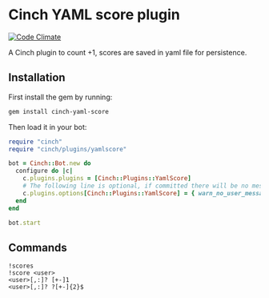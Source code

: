 # Cinch YAML score plugin

[![Code Climate](https://codeclimate.com/github/mpapis/cinch-yaml-score.png)](https://codeclimate.com/github/mpapis/cinch-yaml-score)

A Cinch plugin to count +1, scores are saved in yaml file for persistence.

## Installation

First install the gem by running:

```bash
gem install cinch-yaml-score
```

Then load it in your bot:

```ruby
require "cinch"
require "cinch/plugins/yamlscore"

bot = Cinch::Bot.new do
  configure do |c|
    c.plugins.plugins = [Cinch::Plugins::YamlScore]
    # The following line is optional, if committed there will be no message.
    c.plugins.options[Cinch::Plugins::YamlScore] = { warn_no_user_message: "User %s is not in the channel, who do you want to score?" }
  end
end

bot.start
```

## Commands

```irc
!scores
!score <user>
<user>[,:]? [+-]1
<user>[,:]? ?[+-]{2}$
```
